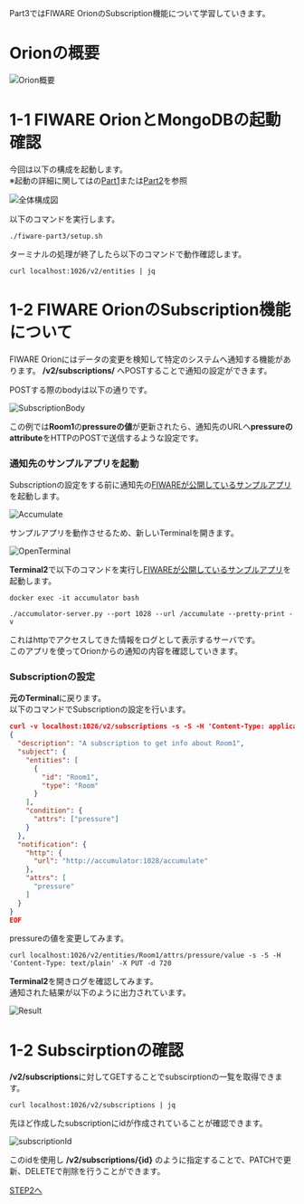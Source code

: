 Part3ではFIWARE OrionのSubscription機能について学習していきます。

# Orionの概要

![Orion概要](./assets/3-0.png)

# 1-1 FIWARE OrionとMongoDBの起動確認

今回は以下の構成を起動します。  
※起動の詳細に関してはの[Part1](../fiware-part1/step1.md)または[Part2](../fiware-part2/step1.md)を参照

![全体構成図](./assets/3-8.png)

以下のコマンドを実行します。

`./fiware-part3/setup.sh `

ターミナルの処理が終了したら以下のコマンドで動作確認します。

`curl localhost:1026/v2/entities | jq`

# 1-2 FIWARE OrionのSubscription機能について

FIWARE Orionにはデータの変更を検知して特定のシステムへ通知する機能があります。
**/v2/subscriptions/** へPOSTすることで通知の設定ができます。

POSTする際のbodyは以下の通りです。

![SubscriptionBody](./assets/3-3.png)

この例では**Room1**の**pressureの値**が更新されたら、通知先のURLへ**pressureのattribute**をHTTPのPOSTで送信するような設定です。

### 通知先のサンプルアプリを起動

Subscriptionの設定をする前に通知先の[FIWAREが公開しているサンプルアプリ](https://github.com/telefonicaid/fiware-orion/blob/master/scripts/accumulator-server.py)を起動します。

![Accumulate](./assets/3-4.png)

サンプルアプリを動作させるため、新しいTerminalを開きます。

![OpenTerminal](./assets/3-9.png)

**Terminal2**で以下のコマンドを実行し[FIWAREが公開しているサンプルアプリ](https://github.com/telefonicaid/fiware-orion/blob/master/scripts/accumulator-server.py)を起動します。

`docker exec -it accumulator bash`

`./accumulator-server.py --port 1028 --url /accumulate --pretty-print -v`

これはhttpでアクセスしてきた情報をログとして表示するサーバです。  
このアプリを使ってOrionからの通知の内容を確認していきます。


### Subscriptionの設定

**元のTerminal**に戻ります。  
以下のコマンドでSubscriptionの設定を行います。


```json
curl -v localhost:1026/v2/subscriptions -s -S -H 'Content-Type: application/json' -d @- <<EOF
{
  "description": "A subscription to get info about Room1",
  "subject": {
    "entities": [
      {
        "id": "Room1",
        "type": "Room"
      }
    ],
    "condition": {
      "attrs": ["pressure"]
    }
  },
  "notification": {
    "http": {
      "url": "http://accumulator:1028/accumulate"
    },
    "attrs": [
      "pressure"
    ]
  }
}
EOF
```


pressureの値を変更してみます。

`curl localhost:1026/v2/entities/Room1/attrs/pressure/value -s -S -H 'Content-Type: text/plain' -X PUT -d 720`

**Terminal2**を開きログを確認してみます。  
通知された結果が以下のように出力されています。

![Result](./assets/3-5.png)

# 1-2 Subscirptionの確認

**/v2/subscriptions**に対してGETすることでsubscirptionの一覧を取得できます。

`curl localhost:1026/v2/subscriptions | jq`

先ほど作成したsubscriptionにidが作成されていることが確認できます。

![subscriptionId](./assets/3-7.png)

このidを使用し **/v2/subscriptions/{id}** のように指定することで、PATCHで更新、DELETEで削除を行うことができます。

[STEP2へ](step2.md)